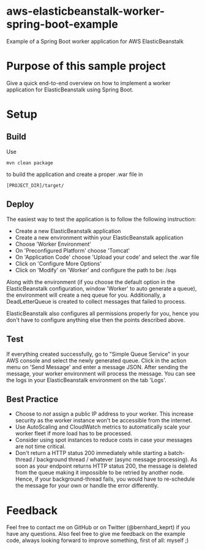# aws-elasticbeanstalk-worker-spring-boot-example
Example of a Spring Boot worker application for AWS ElasticBeanstalk

# Purpose of this sample project
Give a quick end-to-end overview on how to implement a worker application for ElasticBeanstalk using Spring Boot.

# Setup

## Build
Use 
    
    mvn clean package

to build the application and create a proper .war file in

    [PROJECT_DIR]/target/

## Deploy
The easiest way to test the application is to follow the following instruction:

* Create a new ElasticBeanstalk application
* Create a new environment within your ElasticBeanstalk application
* Choose 'Worker Environment'
* On 'Preconfigured Platform' choose 'Tomcat'
* On 'Application Code' choose 'Upload your code' and select the .war file
* Click on 'Configure More Options'
* Click on 'Modify' on 'Worker' and configure the path to be: /sqs

Along with the environment (if you choose the default option in the ElasticBeanstalk configuration, window 'Worker' to auto generate a queue),
the environment will create a neq queue for you.
Additionally, a DeadLetterQueue is created to collect messages that failed to process.

ElasticBeanstalk also configures all permissions properly for you, hence you don't have to configure anything else then the points described above.

## Test
If everything created successfully, go to "Simple Queue Service" in your AWS console and select the newly generated queue.
Click in the action menu on 'Send Message' and enter a message JSON.
After sending the message, your worker environment will process the message.
You can see the logs in your ElasticBeanstalk environment on the tab 'Logs'.

## Best Practice
* Choose to *not* assign a public IP address to your worker. This increase security as the worker instance won't be accessible from the internet.
* Use AutoScaling and CloudWatch metrics to automatically scale your worker fleet if more load has to be processed.
* Consider using spot instances to reduce costs in case your messages are not time critical.
* Don't return a HTTP status 200 immediately while starting a batch-thread / background thread / whatever (async message processing). As soon as your endpoint returns HTTP status 200, the message is deleted from the queue making it impossible to be retried by another node. Hence, if your background-thread fails, you would have to re-schedule the message for your own or handle the error differently.

# Feedback

Feel free to contact me on GitHub or on Twitter (@bernhard_keprt) if you have any questions.
Also feel free to give me feedback on the example code, always looking forward to improve something, first of all: myself ;)
